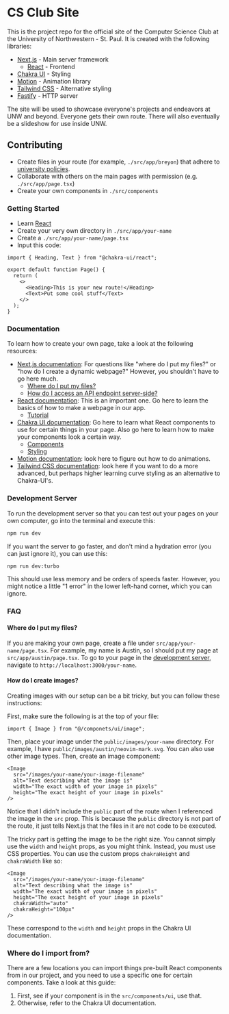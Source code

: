 # CS Club Site

This is the project repo for the official site of the Computer Science Club at
the University of Northwestern - St. Paul. It is created with the following
libraries:

- [Next.js](https://nextjs.org) - Main server framework
  - [React](https://react.dev) - Frontend
- [Chakra UI](https://chakra-ui.com) - Styling
- [Motion](https://motion.dev) - Animation library
- [Tailwind CSS](https://tailwindcss.com) - Alternative styling
- [Fastify](https://fastify.dev/) - HTTP server

The site will be used to showcase everyone's projects and endeavors at UNW and
beyond. Everyone gets their own route. There will also eventually be a
slideshow for use inside UNW.

## Contributing

- Create files in your route (for example, `./src/app/breyon`) that adhere to
  [university
  policies](https://www.unwsp.edu/about-us/christian-values/declaration-of-christian-community/).
- Collaborate with others on the main pages with permission (e.g.
  `./src/app/page.tsx`)
- Create your own components in `./src/components`

### Getting Started

- Learn [React](https://react.dev)
- Create your very own directory in `./src/app/your-name`
- Create a `./src/app/your-name/page.tsx`
- Input this code:

```tsx
import { Heading, Text } from "@chakra-ui/react";

export default function Page() {
  return (
    <>
      <Heading>This is your new route!</Heading>
      <Text>Put some cool stuff</Text>
    </>
  );
}
```

### Documentation

To learn how to create your own page, take a look at the following resources:

- [Next.js documentation](https://nextjs.org/docs): For questions like "where
  do I put my files?" or "how do I create a dynamic webpage?" However, you
  shouldn't have to go here much.
  - [Where do I put my
    files?](https://nextjs.org/docs/app/getting-started/layouts-and-pages)
  - [How do I access an API endpoint
    server-side?](https://nextjs.org/docs/app/building-your-application/data-fetching/fetching)
- [React documentation](https://react.dev/reference/react): This is an
  important one. Go here to learn the basics of how to make a webpage in our
  app.
  - [Tutorial](https://react.dev/reference/react)
- [Chakra UI
  documentation](https://chakra-ui.com/docs/components/concepts/overview): Go
  here to learn what React components to use for certain things in your page.
  Also go here to learn how to make your components look a certain way.
  - [Components](https://chakra-ui.com/docs/components/concepts/overview)
  - [Styling](https://chakra-ui.com/docs/styling/overview)
- [Motion documentation](https://motion.dev/docs/react-quick-start): look here
  to figure out how to do animations.
- [Tailwind CSS
  documentation](https://tailwindcss.com/docs/styling-with-utility-classes):
  look here if you want to do a more advanced, but perhaps higher learning
  curve styling as an alternative to Chakra-UI's.

### Development Server

To run the development server so that you can test out your pages on your own
computer, go into the terminal and execute this:

```bash
npm run dev
```

If you want the server to go faster, and don't mind a hydration error (you can
just ignore it), you can use this:

```bash
npm run dev:turbo
```

This should use less memory and be orders of speeds faster. However, you might
notice a little "1 error" in the lower left-hand corner, which you can ignore.

### FAQ

#### Where do I put my files?

If you are making your own page, create a file under
`src/app/your-name/page.tsx`. For example, my name is Austin, so I should put
my page at `src/app/austin/page.tsx`. To go to your page in the [development
server](#development-server), navigate to `http://localhost:3000/your-name`.

#### How do I create images?

Creating images with our setup can be a bit tricky, but you can follow these
instructions:

First, make sure the following is at the top of your file:

```tsx
import { Image } from "@/componets/ui/image";
```

Then, place your image under the `public/images/your-name` directory. For
example, I have `public/images/austin/neovim-mark.svg`. You can also use other
image types. Then, create an image component:

```tsx
<Image
  src="/images/your-name/your-image-filename"
  alt="Text describing what the image is"
  width="The exact width of your image in pixels"
  height="The exact height of your image in pixels"
/>
```

Notice that I didn't include the `public` part of the route when I referenced
the image in the `src` prop. This is because the `public` directory is not part
of the route, it just tells Next.js that the files in it are not code to be
executed.

The tricky part is getting the image to be the right size. You cannot simply
use the `width` and `height` props, as you might think. Instead, you must use
CSS properties. You can use the custom props `chakraHeight` and `chakraWidth`
like so:

```tsx
<Image
  src="/images/your-name/your-image-filename"
  alt="Text describing what the image is"
  width="The exact width of your image in pixels"
  height="The exact height of your image in pixels"
  chakraWidth="auto"
  chakraHeight="100px"
/>
```

These correspond to the `width` and `height` props in the Chakra UI
documentation.

### Where do I import from?

There are a few locations you can import things pre-built React components from
in our project, and you need to use a specific one for certain components. Take
a look at this guide:

1. First, see if your component is in the `src/components/ui`, use that.
1. Otherwise, refer to the Chakra UI documentation.
